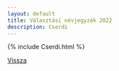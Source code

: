 ```yaml
---
layout: default
title: Választási névjegyzék 2022
description: Cserdi
---
```


{% include Cserdi.html %}

[Vissza](./)